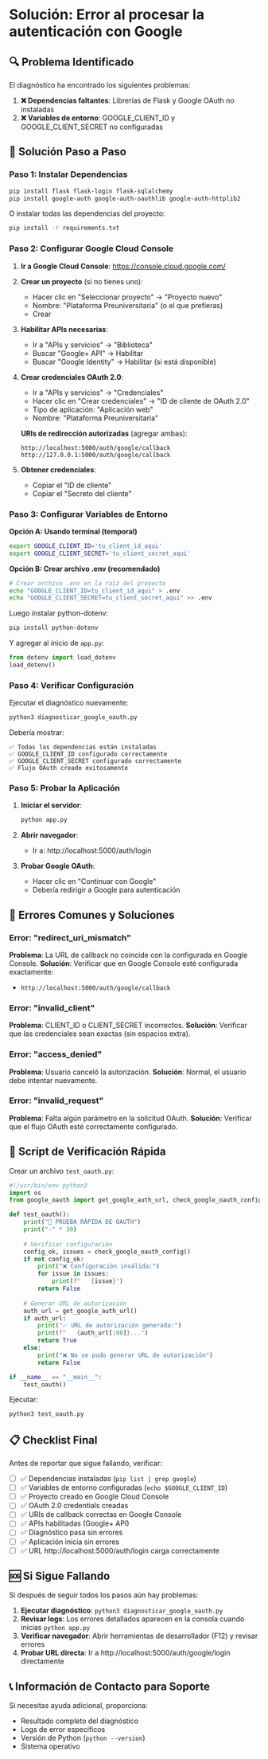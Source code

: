 # Solución: Error al procesar la autenticación con Google

## 🔍 Problema Identificado

El diagnóstico ha encontrado los siguientes problemas:

1. **❌ Dependencias faltantes**: Librerías de Flask y Google OAuth no instaladas
2. **❌ Variables de entorno**: GOOGLE_CLIENT_ID y GOOGLE_CLIENT_SECRET no configuradas

## 🔧 Solución Paso a Paso

### Paso 1: Instalar Dependencias

```bash
pip install flask flask-login flask-sqlalchemy
pip install google-auth google-auth-oauthlib google-auth-httplib2
```

O instalar todas las dependencias del proyecto:

```bash
pip install -r requirements.txt
```

### Paso 2: Configurar Google Cloud Console

1. **Ir a Google Cloud Console**: https://console.cloud.google.com/

2. **Crear un proyecto** (si no tienes uno):
   - Hacer clic en "Seleccionar proyecto" → "Proyecto nuevo"
   - Nombre: "Plataforma Preuniversitaria" (o el que prefieras)
   - Crear

3. **Habilitar APIs necesarias**:
   - Ir a "APIs y servicios" → "Biblioteca"
   - Buscar "Google+ API" → Habilitar
   - Buscar "Google Identity" → Habilitar (si está disponible)

4. **Crear credenciales OAuth 2.0**:
   - Ir a "APIs y servicios" → "Credenciales"
   - Hacer clic en "Crear credenciales" → "ID de cliente de OAuth 2.0"
   - Tipo de aplicación: "Aplicación web"
   - Nombre: "Plataforma Preuniversitaria"
   
   **URIs de redirección autorizadas** (agregar ambas):
   ```
   http://localhost:5000/auth/google/callback
   http://127.0.0.1:5000/auth/google/callback
   ```

5. **Obtener credenciales**:
   - Copiar el "ID de cliente"
   - Copiar el "Secreto del cliente"

### Paso 3: Configurar Variables de Entorno

**Opción A: Usando terminal (temporal)**
```bash
export GOOGLE_CLIENT_ID='tu_client_id_aqui'
export GOOGLE_CLIENT_SECRET='tu_client_secret_aqui'
```

**Opción B: Crear archivo .env (recomendado)**
```bash
# Crear archivo .env en la raíz del proyecto
echo "GOOGLE_CLIENT_ID=tu_client_id_aqui" > .env
echo "GOOGLE_CLIENT_SECRET=tu_client_secret_aqui" >> .env
```

Luego instalar python-dotenv:
```bash
pip install python-dotenv
```

Y agregar al inicio de `app.py`:
```python
from dotenv import load_dotenv
load_dotenv()
```

### Paso 4: Verificar Configuración

Ejecutar el diagnóstico nuevamente:
```bash
python3 diagnosticar_google_oauth.py
```

Debería mostrar:
```
✅ Todas las dependencias están instaladas
✅ GOOGLE_CLIENT_ID configurado correctamente
✅ GOOGLE_CLIENT_SECRET configurado correctamente
✅ Flujo OAuth creado exitosamente
```

### Paso 5: Probar la Aplicación

1. **Iniciar el servidor**:
   ```bash
   python app.py
   ```

2. **Abrir navegador**:
   - Ir a: http://localhost:5000/auth/login

3. **Probar Google OAuth**:
   - Hacer clic en "Continuar con Google"
   - Debería redirigir a Google para autenticación

## 🚨 Errores Comunes y Soluciones

### Error: "redirect_uri_mismatch"
**Problema**: La URL de callback no coincide con la configurada en Google Console.
**Solución**: Verificar que en Google Console esté configurada exactamente:
- `http://localhost:5000/auth/google/callback`

### Error: "invalid_client"
**Problema**: CLIENT_ID o CLIENT_SECRET incorrectos.
**Solución**: Verificar que las credenciales sean exactas (sin espacios extra).

### Error: "access_denied"
**Problema**: Usuario canceló la autorización.
**Solución**: Normal, el usuario debe intentar nuevamente.

### Error: "invalid_request"
**Problema**: Falta algún parámetro en la solicitud OAuth.
**Solución**: Verificar que el flujo OAuth esté correctamente configurado.

## 🧪 Script de Verificación Rápida

Crear un archivo `test_oauth.py`:

```python
#!/usr/bin/env python3
import os
from google_oauth import get_google_auth_url, check_google_oauth_config

def test_oauth():
    print("🧪 PRUEBA RÁPIDA DE OAUTH")
    print("-" * 30)
    
    # Verificar configuración
    config_ok, issues = check_google_oauth_config()
    if not config_ok:
        print("❌ Configuración inválida:")
        for issue in issues:
            print(f"   {issue}")
        return False
    
    # Generar URL de autorización
    auth_url = get_google_auth_url()
    if auth_url:
        print("✅ URL de autorización generada:")
        print(f"   {auth_url[:80]}...")
        return True
    else:
        print("❌ No se pudo generar URL de autorización")
        return False

if __name__ == "__main__":
    test_oauth()
```

Ejecutar:
```bash
python3 test_oauth.py
```

## 📋 Checklist Final

Antes de reportar que sigue fallando, verificar:

- [ ] ✅ Dependencias instaladas (`pip list | grep google`)
- [ ] ✅ Variables de entorno configuradas (`echo $GOOGLE_CLIENT_ID`)
- [ ] ✅ Proyecto creado en Google Cloud Console
- [ ] ✅ OAuth 2.0 credentials creadas
- [ ] ✅ URIs de callback correctas en Google Console
- [ ] ✅ APIs habilitadas (Google+ API)
- [ ] ✅ Diagnóstico pasa sin errores
- [ ] ✅ Aplicación inicia sin errores
- [ ] ✅ URL http://localhost:5000/auth/login carga correctamente

## 🆘 Si Sigue Fallando

Si después de seguir todos los pasos aún hay problemas:

1. **Ejecutar diagnóstico**: `python3 diagnosticar_google_oauth.py`
2. **Revisar logs**: Los errores detallados aparecen en la consola cuando inicias `python app.py`
3. **Verificar navegador**: Abrir herramientas de desarrollador (F12) y revisar errores
4. **Probar URL directa**: Ir a http://localhost:5000/auth/google/login directamente

## 📞 Información de Contacto para Soporte

Si necesitas ayuda adicional, proporciona:
- Resultado completo del diagnóstico
- Logs de error específicos
- Versión de Python (`python --version`)
- Sistema operativo